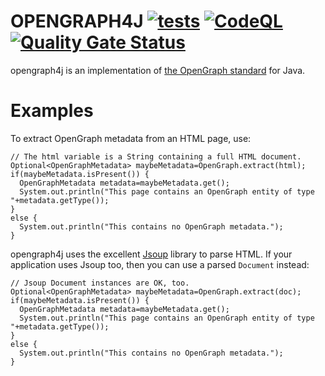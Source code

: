 # OPENGRAPH4J [![tests](https://github.com/sigpwned/opengraph4j/actions/workflows/tests.yml/badge.svg)](https://github.com/sigpwned/opengraph4j/actions/workflows/tests.yml) [![CodeQL](https://github.com/sigpwned/opengraph4j/actions/workflows/codeql-analysis.yml/badge.svg)](https://github.com/sigpwned/opengraph4j/actions/workflows/codeql-analysis.yml) [![Quality Gate Status](https://sonarcloud.io/api/project_badges/measure?project=sigpwned_opengraph4j&metric=alert_status)](https://sonarcloud.io/summary/new_code?id=sigpwned_opengraph4j)

opengraph4j is an implementation of [the OpenGraph standard](https://ogp.me/) for Java.

# Examples

To extract OpenGraph metadata from an HTML page, use:

    // The html variable is a String containing a full HTML document.
    Optional<OpenGraphMetadata> maybeMetadata=OpenGraph.extract(html);
    if(maybeMetadata.isPresent()) {
      OpenGraphMetadata metadata=maybeMetadata.get();
      System.out.println("This page contains an OpenGraph entity of type "+metadata.getType());
    }
    else {
      System.out.println("This contains no OpenGraph metadata.");
    }

opengraph4j uses the excellent [Jsoup](https://jsoup.org/) library to parse HTML. If your
application uses Jsoup too, then you can use a parsed `Document` instead:

    // Jsoup Document instances are OK, too.
    Optional<OpenGraphMetadata> maybeMetadata=OpenGraph.extract(doc);
    if(maybeMetadata.isPresent()) {
      OpenGraphMetadata metadata=maybeMetadata.get();
      System.out.println("This page contains an OpenGraph entity of type "+metadata.getType());
    }
    else {
      System.out.println("This contains no OpenGraph metadata.");
    }
